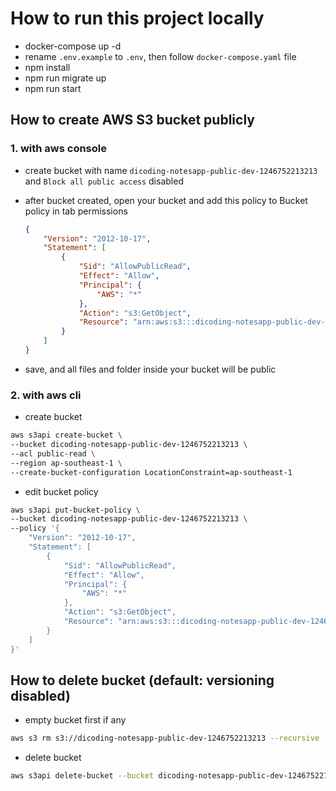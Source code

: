 # How to run this project locally

- docker-compose up -d
- rename `.env.example` to `.env`, then follow `docker-compose.yaml` file
- npm install
- npm run migrate up
- npm run start

## How to create AWS S3 bucket publicly

### 1. with aws console

- create bucket with name `dicoding-notesapp-public-dev-1246752213213` and `Block all public access` disabled
- after bucket created, open your bucket and add this policy to Bucket policy in tab permissions

    ```json
    {
        "Version": "2012-10-17",
        "Statement": [
            {
                "Sid": "AllowPublicRead",
                "Effect": "Allow",
                "Principal": {
                    "AWS": "*"
                },
                "Action": "s3:GetObject",
                "Resource": "arn:aws:s3:::dicoding-notesapp-public-dev-1246752213213/*"
            }
        ]
    }
    ```

- save, and all files and folder inside your bucket will be public

### 2. with aws cli

- create bucket

```sh
aws s3api create-bucket \
--bucket dicoding-notesapp-public-dev-1246752213213 \
--acl public-read \
--region ap-southeast-1 \
--create-bucket-configuration LocationConstraint=ap-southeast-1

```

- edit bucket policy

```sh
aws s3api put-bucket-policy \
--bucket dicoding-notesapp-public-dev-1246752213213 \
--policy '{
    "Version": "2012-10-17",
    "Statement": [
        {
            "Sid": "AllowPublicRead",
            "Effect": "Allow",
            "Principal": {
                "AWS": "*"
            },
            "Action": "s3:GetObject",
            "Resource": "arn:aws:s3:::dicoding-notesapp-public-dev-1246752213213/*"
        }
    ]
}'

```

## How to delete bucket (default: versioning disabled)

- empty bucket first if any

```sh
aws s3 rm s3://dicoding-notesapp-public-dev-1246752213213 --recursive

```

- delete bucket

```sh
aws s3api delete-bucket --bucket dicoding-notesapp-public-dev-1246752213213

```
